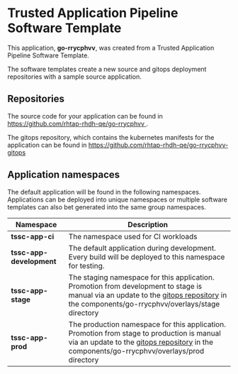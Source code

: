 # Trusted Application Pipeline Software Template

This application, **go-rrycphvv**, was created from a Trusted Application Pipeline Software Template.

The software templates create a new source and gitops deployment repositories with a sample source application. 

## Repositories

The source code for your application can be found in [https://github.com/rhtap-rhdh-qe/go-rrycphvv ](https://github.com/rhtap-rhdh-qe/go-rrycphvv ).
 
The gitops repository, which contains the kubernetes manifests for the application can be found in 
[https://github.com/rhtap-rhdh-qe/go-rrycphvv-gitops ](https://github.com/rhtap-rhdh-qe/go-rrycphvv-gitops ) 

## Application namespaces 

The default application will be found in the following namespaces. Applications can be deployed into unique namespaces or multiple software templates can also bet generated into the same group namespaces.  

|  Namespace   |  Description   |  
| -------- | -------- |
| **tssc-app-ci** | The namespace used for CI workloads |
| **tssc-app-development** | The default application during development. Every build will be deployed to this namespace for testing. |
| **tssc-app-stage** | The staging namespace for this application. Promotion from development to stage is manual via an update to the [gitops repository](https://github.com/rhtap-rhdh-qe/go-rrycphvv-gitops ) in the components/go-rrycphvv/overlays/stage directory |
| **tssc-app-prod** | The production namespace for this application. Promotion from stage to production is manual via an update to the [gitops repository](https://github.com/rhtap-rhdh-qe/go-rrycphvv-gitops ) in the components/go-rrycphvv/overlays/prod directory |